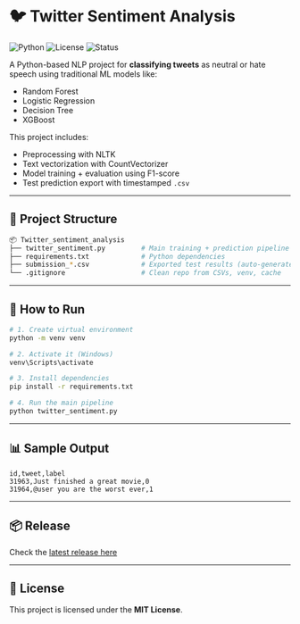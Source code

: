 # 🐦 Twitter Sentiment Analysis

![Python](https://img.shields.io/badge/python-3.10+-blue)
![License](https://img.shields.io/badge/license-MIT-green)
![Status](https://img.shields.io/badge/status-stable-brightgreen)

A Python-based NLP project for **classifying tweets** as neutral or hate speech using traditional ML models like:
- Random Forest
- Logistic Regression
- Decision Tree
- XGBoost

This project includes:
- Preprocessing with NLTK
- Text vectorization with CountVectorizer
- Model training + evaluation using F1-score
- Test prediction export with timestamped `.csv`

---

## 📂 Project Structure
```bash
📦 Twitter_sentiment_analysis
├── twitter_sentiment.py         # Main training + prediction pipeline
├── requirements.txt             # Python dependencies
├── submission_*.csv             # Exported test results (auto-generated)
└── .gitignore                   # Clean repo from CSVs, venv, cache
```

---

## 🚀 How to Run
```bash
# 1. Create virtual environment
python -m venv venv

# 2. Activate it (Windows)
venv\Scripts\activate

# 3. Install dependencies
pip install -r requirements.txt

# 4. Run the main pipeline
python twitter_sentiment.py
```

---

## 📊 Sample Output
```csv
id,tweet,label
31963,Just finished a great movie,0
31964,@user you are the worst ever,1
```

---

## 📦 Release
Check the [latest release here](https://github.com/Dinesh2226/Twitter-sentiment-analysis/releases)

---

## 📄 License
This project is licensed under the **MIT License**.

